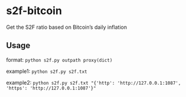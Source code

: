 # s2f-bitcoin

Get the S2F ratio based on Bitcoin’s daily inflation

## Usage

format: ```python s2f.py outpath proxy(dict)```

example1: ```python s2f.py s2f.txt```

example2: ```python s2f.py s2f.txt "{'http': 'http://127.0.0.1:1087', 'https': 'http://127.0.0.1:1087'}"```
